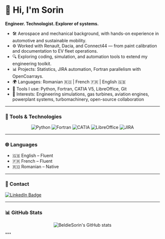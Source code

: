 # 👋 Hi, I'm Sorin

**Engineer. Technologist. Explorer of systems.**

- 🛠 Aerospace and mechanical background, with hands-on experience in automotive and sustainable mobility.
- ⚙️ Worked with Renault, Dacia, and Connect44 — from paint calibration and documentation to EV fleet operations.
- 🔍 Exploring coding, simulation, and automation tools to extend my engineering toolkit.
- 📊 Projects: Statistics, JIRA automation, Fortran parallelism with OpenCoarrays.
- 🌍 Languages: Romanian 🇷🇴 | French 🇫🇷 | English 🇬🇧
- 🧰 Tools I use: Python, Fortran, CATIA V5, LibreOffice, Git
- 🚀 Interests: Engineering simulations, gas turbines, aviation engines, powerplant systems, turbomachinery, open-source collaboration


---

### 🧰 Tools & Technologies

<div align="center">

![Python](https://img.shields.io/badge/Python-0D1117?style=for-the-badge&logo=python&logoColor=cyan)
![Fortran](https://img.shields.io/badge/Fortran-1A1A2E?style=for-the-badge&logo=fortran&logoColor=cyan)
![CATIA](https://img.shields.io/badge/CATIA%20V5-202124?style=for-the-badge&logoColor=cyan)
![LibreOffice](https://img.shields.io/badge/LibreOffice-2F4F4F?style=for-the-badge&logo=libreoffice&logoColor=cyan)
![JIRA](https://img.shields.io/badge/JIRA-0A0F1F?style=for-the-badge&logo=jira&logoColor=cyan)

</div>

---

### 🌐 Languages

- 🇬🇧 English – Fluent  
- 🇫🇷 French – Fluent  
- 🇷🇴 Romanian – Native

---
### 🔗 Contact

<a href="https://www.linkedin.com/in/beldie-sorin/" target="_blank" rel="noopener noreferrer">
  <img src="https://img.shields.io/badge/LinkedIn-blue?style=for-the-badge&logo=linkedin&logoColor=white" alt="LinkedIn Badge"/>
</a>

---

### 📊 GitHub Stats

<div align="center">

![BeldieSorin's GitHub stats](https://github-readme-stats.vercel.app/api?username=BeldieSorin&show_icons=true&theme=tokyonight&hide_rank=true)

</div>
"""



